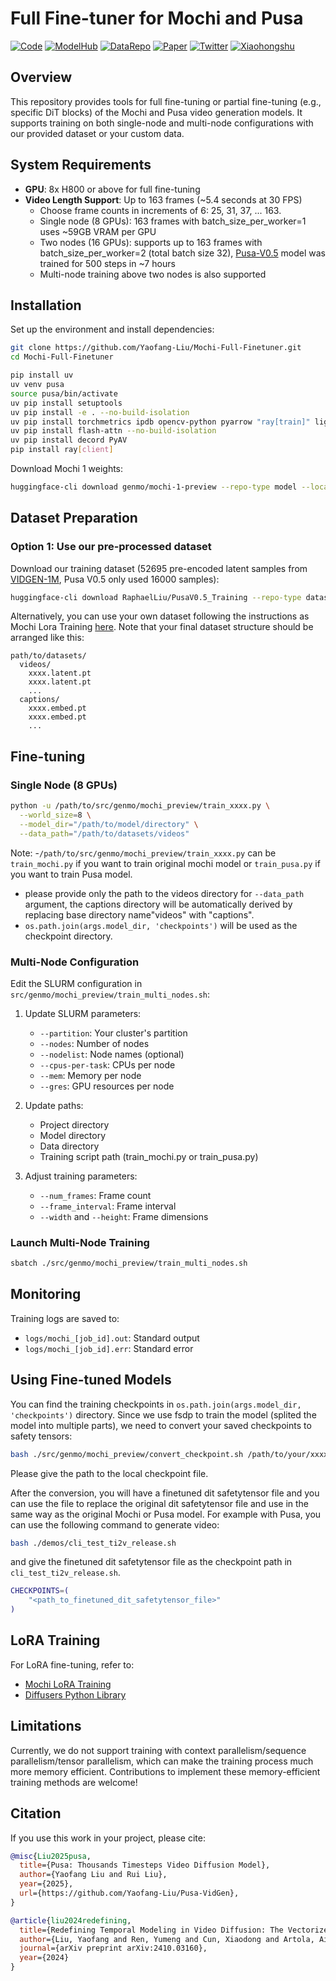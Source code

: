 # Full Fine-tuner for Mochi and Pusa

[![Code](https://img.shields.io/badge/Code-Pusa%20Repo-32CD32?logo=github)](https://github.com/Yaofang-Liu/Pusa-VidGen) [![ModelHub](https://img.shields.io/badge/⚡-Model%20Hub-FFD700?logo=huggingface)](https://huggingface.co/RaphaelLiu/Pusa-V0.5) [![DataRepo](https://img.shields.io/badge/📁-Dataset%20Repo-6495ED?logo=huggingface)](https://huggingface.co/datasets/RaphaelLiu/PusaV0.5_Training) 
[![Paper](https://img.shields.io/badge/📜-FVDM%20Paper-B31B1B?logo=arxiv)](https://arxiv.org/abs/2410.03160) [![Twitter](https://img.shields.io/badge/🐦-Twitter-1DA1F2?logo=twitter)](https://x.com/stephenajason)
[![Xiaohongshu](https://img.shields.io/badge/📕-Xiaohongshu-FF2442)](https://www.xiaohongshu.com/discovery/item/67f898dc000000001c008339?source=webshare&xhsshare=pc_web&xsec_token=ABAhG8mltqyMxL9kI0eRxwj7EwiW7MFYH2oPl4n8ww0OM=&xsec_source=pc_share)

## Overview

This repository provides tools for full fine-tuning or partial fine-tuning (e.g., specific DiT blocks) of the Mochi and Pusa video generation models. It supports training on both single-node and multi-node configurations with our provided dataset or your custom data.

## System Requirements

- **GPU**: 8x H800 or above for full fine-tuning
- **Video Length Support**: Up to 163 frames (~5.4 seconds at 30 FPS)
  - Choose frame counts in increments of 6: 25, 31, 37, ... 163.
  - Single node (8 GPUs): 163 frames with batch_size_per_worker=1 uses ~59GB VRAM per GPU
  - Two nodes (16 GPUs): supports up to 163 frames with batch_size_per_worker=2 (total batch size 32), [Pusa-V0.5](https://huggingface.co/RaphaelLiu/Pusa-V0.5) model was trained for 500 steps in ~7 hours
  - Multi-node training above two nodes is also supported


## Installation

Set up the environment and install dependencies:

```bash
git clone https://github.com/Yaofang-Liu/Mochi-Full-Finetuner.git
cd Mochi-Full-Finetuner

pip install uv
uv venv pusa
source pusa/bin/activate
uv pip install setuptools
uv pip install -e . --no-build-isolation
uv pip install torchmetrics ipdb opencv-python pyarrow "ray[train]" lightning 
uv pip install flash-attn --no-build-isolation
uv pip install decord PyAV
pip install ray[client]
```

Download Mochi 1 weights:

```bash
huggingface-cli download genmo/mochi-1-preview --repo-type model --local-dir <path_to_model_directory>
```

## Dataset Preparation

### Option 1: Use our pre-processed dataset

Download our training dataset (52695 pre-encoded latent samples from [VIDGEN-1M](https://huggingface.co/datasets/Fudan-FUXI/VIDGEN-1M), Pusa V0.5 only used 16000 samples):

```bash
huggingface-cli download RaphaelLiu/PusaV0.5_Training --repo-type dataset --local-dir <path_to_dataset_directory>
```

Alternatively, you can use your own dataset following the instructions as Mochi Lora Training [here](https://github.com/genmoai/mochi/tree/main/demos/fine_tuner). Note that your final dataset structure should be arranged like this:

```
path/to/datasets/
  videos/
    xxxx.latent.pt
    xxxx.latent.pt
    ...
  captions/
    xxxx.embed.pt
    xxxx.embed.pt
    ...
``` 

## Fine-tuning

### Single Node (8 GPUs)

```bash
python -u /path/to/src/genmo/mochi_preview/train_xxxx.py \
  --world_size=8 \
  --model_dir="/path/to/model/directory" \
  --data_path="/path/to/datasets/videos"
```
Note: 
-`/path/to/src/genmo/mochi_preview/train_xxxx.py` can be `train_mochi.py` if you want to train original mochi model or `train_pusa.py` if you want to train Pusa model.
- please provide only the path to the videos directory for `--data_path` argument, the captions directory will be automatically derived by replacing base directory name"videos" with "captions". 
- `os.path.join(args.model_dir, 'checkpoints')` will be used as the checkpoint directory.

### Multi-Node Configuration

Edit the SLURM configuration in `src/genmo/mochi_preview/train_multi_nodes.sh`:

1. Update SLURM parameters:
   - `--partition`: Your cluster's partition
   - `--nodes`: Number of nodes
   - `--nodelist`: Node names (optional)
   - `--cpus-per-task`: CPUs per node
   - `--mem`: Memory per node
   - `--gres`: GPU resources per node

2. Update paths:
   - Project directory
   - Model directory
   - Data directory
   - Training script path (train_mochi.py or train_pusa.py)

3. Adjust training parameters:
   - `--num_frames`: Frame count
   - `--frame_interval`: Frame interval
   - `--width` and `--height`: Frame dimensions

### Launch Multi-Node Training

```bash
sbatch ./src/genmo/mochi_preview/train_multi_nodes.sh
```

## Monitoring

Training logs are saved to:
- `logs/mochi_[job_id].out`: Standard output
- `logs/mochi_[job_id].err`: Standard error

## Using Fine-tuned Models

You can find the training checkpoints in `os.path.join(args.model_dir, 'checkpoints')` directory. Since we use fsdp to train the model (splited the model into multiple parts), we need to convert your saved checkpoints to safety tensors:
```bash
bash ./src/genmo/mochi_preview/convert_checkpoint.sh /path/to/your/xxxxx.ckpt
```
Please give the path to the local checkpoint file.

After the conversion, you will have a finetuned dit safetytensor file and you can use the file to replace the original dit safetytensor file and use in the same way as the original Mochi or Pusa model. For example with Pusa, you can use the following command to generate video:
```bash
bash ./demos/cli_test_ti2v_release.sh
```
and give the finetuned dit safetytensor file as the checkpoint path in `cli_test_ti2v_release.sh`.
```bash
CHECKPOINTS=(
    "<path_to_finetuned_dit_safetytensor_file>"
)
```

## LoRA Training

For LoRA fine-tuning, refer to:
- [Mochi LoRA Training](https://github.com/genmoai/mochi)
- [Diffusers Python Library](https://github.com/huggingface/diffusers)

## Limitations

Currently, we do not support training with context parallelism/sequence parallelism/tensor parallelism, which can make the training process much more memory efficient. 
Contributions to implement these memory-efficient training methods are welcome!


## Citation

If you use this work in your project, please cite:

```bibtex
@misc{Liu2025pusa,
  title={Pusa: Thousands Timesteps Video Diffusion Model},
  author={Yaofang Liu and Rui Liu},
  year={2025},
  url={https://github.com/Yaofang-Liu/Pusa-VidGen},
}
```

```bibtex
@article{liu2024redefining,
  title={Redefining Temporal Modeling in Video Diffusion: The Vectorized Timestep Approach},
  author={Liu, Yaofang and Ren, Yumeng and Cun, Xiaodong and Artola, Aitor and Liu, Yang and Zeng, Tieyong and Chan, Raymond H and Morel, Jean-michel},
  journal={arXiv preprint arXiv:2410.03160},
  year={2024}
}
```
